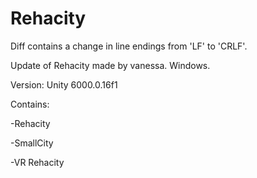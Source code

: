 # Rehacity
 
Diff contains a change in line endings from 'LF' to 'CRLF'. 

Update of Rehacity made by vanessa. 
Windows.

Version: Unity 6000.0.16f1

Contains:

-Rehacity 

-SmallCity

-VR Rehacity 
